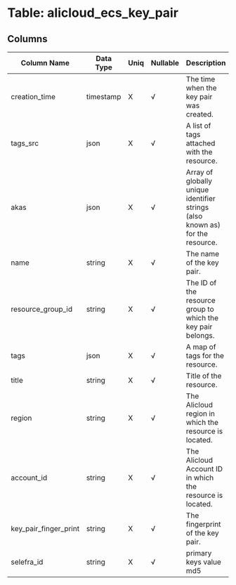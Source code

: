 # Table: alicloud_ecs_key_pair

## Columns 

|  Column Name   |  Data Type  | Uniq | Nullable | Description | 
|  ----  | ----  | ----  | ----  | ---- | 
| creation_time | timestamp | X | √ | The time when the key pair was created. | 
| tags_src | json | X | √ | A list of tags attached with the resource. | 
| akas | json | X | √ | Array of globally unique identifier strings (also known as) for the resource. | 
| name | string | X | √ | The name of the key pair. | 
| resource_group_id | string | X | √ | The ID of the resource group to which the key pair belongs. | 
| tags | json | X | √ | A map of tags for the resource. | 
| title | string | X | √ | Title of the resource. | 
| region | string | X | √ | The Alicloud region in which the resource is located. | 
| account_id | string | X | √ | The Alicloud Account ID in which the resource is located. | 
| key_pair_finger_print | string | X | √ | The fingerprint of the key pair. | 
| selefra_id | string | X | √ | primary keys value md5 | 


